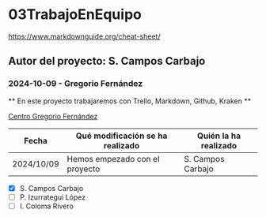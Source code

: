 # 03TrabajoEnEquipo
https://www.markdownguide.org/cheat-sheet/

## Autor del proyecto: S. Campos Carbajo
### 2024-10-09 - Gregorio Fernández

** En este proyecto trabajaremos con Trello, Markdown, Github, Kraken **

[Centro Gregorio Fernández](https://gregoriofer.com)

| Fecha | Qué modificación se ha realizado | Quién la ha realizado |
| ----------- | ----------- | ----------- |
| 2024/10/09 | Hemos empezado con el proyecto | S. Campos Carbajo | 

- [x] S. Campos Carbajo
- [ ] P. Izurrategui López
- [ ] I. Coloma Rivero
